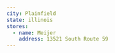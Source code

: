 ```yaml
---
city: Plainfield
state: illinois
stores:
  - name: Meijer
    address: 13521 South Route 59
---
```

